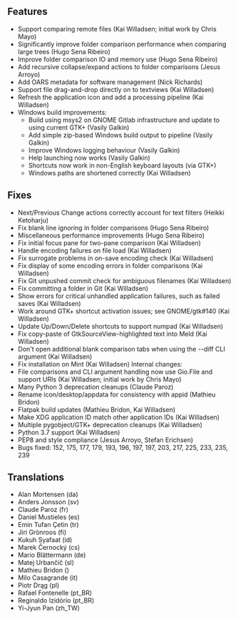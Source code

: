 
<!--
2018-11-21 meld 3.19.1
======================
-->

Features
--------

* Support comparing remote files (Kai Willadsen; initial work by Chris Mayo)
* Significantly improve folder comparison performance when comparing large
  trees (Hugo Sena Ribeiro)
* Improve folder comparison IO and memory use (Hugo Sena Ribeiro)
* Add recursive collapse/expand actions to folder comparisons (Jesus Arroyo)
* Add OARS metadata for software management (Nick Richards)
* Support file drag-and-drop directly on to textviews (Kai Willadsen)
* Refresh the application icon and add a processing pipeline (Kai Willadsen)
* Windows build improvements:
  * Build using msys2 on GNOME Gitlab infrastructure and update to using
    current GTK+ (Vasily Galkin)
  * Add simple zip-based Windows build output to pipeline (Vasily Galkin)
  * Improve Windows logging behaviour (Vasily Galkin)
  * Help launching now works (Vasily Galkin)
  * Shortcuts now work in non-English keyboard layouts (via GTK+)
  * Windows paths are shortened correctly (Kai Willadsen)

Fixes
-----

 * Next/Previous Change actions correctly account for text filters (Heikki
   Ketoharju)
 * Fix blank line ignoring in folder comparisons (Hugo Sena Ribeiro)
 * Miscellaneous performance improvements (Hugo Sena Ribeiro)
 * Fix initial focus pane for two-pane comparison (Kai Willadsen)
 * Handle encoding failures on file load (Kai Willadsen)
 * Fix surrogate problems in on-save encoding check (Kai Willadsen)
 * Fix display of some encoding errors in folder comparisons (Kai Willadsen)
 * Fix Git unpushed commit check for ambiguous filenames (Kai Willadsen)
 * Fix committing a folder in Git (Kai Willadsen)
 * Show errors for critical unhandled application failures, such as failed
   saves (Kai Willadsen)
 * Work around GTK+ shortcut activation issues; see GNOME/gtk#140 (Kai
   Willadsen)
 * Update Up/Down/Delete shortcuts to support numpad (Kai Willadsen)
 * Fix copy-paste of GtkSourceView-highlighted text into Meld (Kai Willadsen)
 * Don't open additional blank comparison tabs when using the --diff CLI
   argument (Kai Willadsen)
 * Fix installation on Mint (Kai Willadsen)
Internal changes:
 * File comparisons and CLI argument handling now use Gio.File and support
   URIs (Kai Willadsen; initial work by Chris Mayo)
 * Many Python 3 deprecation cleanups (Claude Paroz)
 * Rename icon/desktop/appdata for consistency with appid (Mathieu Bridon)
 * Flatpak build updates (Mathieu Bridon, Kai Willadsen)
 * Make XDG application ID match other application IDs (Kai Willadsen)
 * Multiple pygobject/GTK+ deprecation cleanups (Kai Willadsen)
 * Python 3.7 support (Kai Willadsen)
 * PEP8 and style compliance (Jesus Arroyo, Stefan Erichsen)
 * Bugs fixed: 152, 175, 177, 179, 193, 196, 197, 197, 203, 217, 225, 233,
   235, 239

Translations
------------

* Alan Mortensen (da)
* Anders Jonsson (sv)
* Claude Paroz (fr)
* Daniel Mustieles (es)
* Emin Tufan Çetin (tr)
* Jiri Grönroos (fi)
* Kukuh Syafaat (id)
* Marek Černocký (cs)
* Mario Blättermann (de)
* Matej Urbančič (sl)
* Mathieu Bridon ()
* Milo Casagrande (it)
* Piotr Drąg (pl)
* Rafael Fontenelle (pt_BR)
* Reginaldo Izidório (pt_BR)
* Yi-Jyun Pan (zh_TW)

